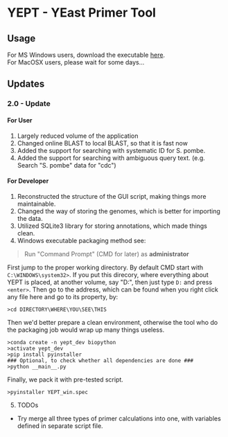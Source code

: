 # YEPT - YEast Primer Tool

## Usage
For MS Windows users, download the executable [here](https://github.com/mvfki/YEPT/raw/master/dist/YEPT.exe).  
For MacOSX users, please wait for some days...  

## Updates
### 2.0 - Update  

#### For User  
1. Largely reduced volume of the application
2. Changed online BLAST to local BLAST, so that it is fast now
3. Added the support for searching with systematic ID for S. pombe.  
4. Added the support for searching with ambiguous query text. (e.g. Search "S. pombe" data for "cdc")  

#### For Developer  
1. Reconstructed the structure of the GUI script, making things more maintainable.  
2. Changed the way of storing the genomes, which is better for importing the data.  
3. Utilized SQLite3 library for storing annotations, which made things clean.  
4. Windows executable packaging method see:  

> Run "Command Prompt" (CMD for later) as **administrator**

First jump to the proper working directory. By default CMD start with `C:\WINDOWS\system32>`. If you put this direcory, where everything about YEPT is placed, at another volume, say "D:", then just type `D:` and press `<enter>`. Then go to the address, which can be found when you right click any file here and go to its property, by:  
```
>cd DIRECTORY\WHERE\YOU\SEE\THIS
```
Then we'd better prepare a clean environment, otherwise the tool who do the packaging job would wrap up many things useless. 
```
>conda create -n yept_dev biopython
>activate yept_dev
>pip install pyinstaller
### Optional, to check whether all dependencies are done ###
>python __main__.py
```
Finally, we pack it with pre-tested script. 
```
>pyinstaller YEPT_win.spec
```

5. TODOs
- Try merge all three types of primer calculations into one, with variables defined in separate script file.  
